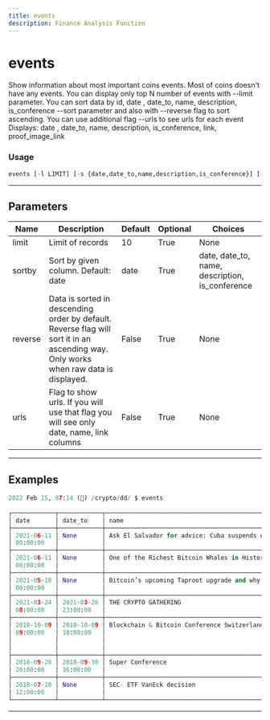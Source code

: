 ```yaml
---
title: events
description: Finance Analysis Function
---
```


# events

Show information about most important coins events. Most of coins doesn't have any events. You can display only top N number of events with --limit parameter. You can sort data by id, date , date_to, name, description, is_conference --sort parameter and also with --reverse flag to sort ascending. You can use additional flag --urls to see urls for each event Displays: date , date_to, name, description, is_conference, link, proof_image_link

### Usage

```python
events [-l LIMIT] [-s {date,date_to,name,description,is_conference}] [-r] [-u]
```

---

## Parameters

| Name | Description | Default | Optional | Choices |
| ---- | ----------- | ------- | -------- | ------- |
| limit | Limit of records | 10 | True | None |
| sortby | Sort by given column. Default: date | date | True | date, date_to, name, description, is_conference |
| reverse | Data is sorted in descending order by default. Reverse flag will sort it in an ascending way. Only works when raw data is displayed. | False | True | None |
| urls | Flag to show urls. If you will use that flag you will see only date, name, link columns | False | True | None |


---

## Examples

```python
2022 Feb 15, 07:14 (🦋) /crypto/dd/ $ events
                                                                                          All Events
┌────────────┬────────────┬────────────────────────────────────────────────────────────────────────────────────────────────────────┬─────────────────────────────────────────┬───────────────┐
│ date       │ date_to    │ name                                                                                                   │ description                             │ is_conference │
├────────────┼────────────┼────────────────────────────────────────────────────────────────────────────────────────────────────────┼─────────────────────────────────────────┼───────────────┤
│ 2021-06-11 │ None       │ Ask El Salvador for advice: Cuba suspends dollar cash deposits in banks due to US sanctions            │                                         │ False         │
│ 00:00:00   │            │                                                                                                        │                                         │               │
├────────────┼────────────┼────────────────────────────────────────────────────────────────────────────────────────────────────────┼─────────────────────────────────────────┼───────────────┤
│ 2021-06-11 │ None       │ One of the Richest Bitcoin Whales in History Bought $138,000,000 in BTC Amid Market Turmoil – AronBoss │                                         │ False         │
│ 00:00:00   │            │                                                                                                        │                                         │               │
├────────────┼────────────┼────────────────────────────────────────────────────────────────────────────────────────────────────────┼─────────────────────────────────────────┼───────────────┤
│ 2021-05-10 │ None       │ Bitcoin’s upcoming Taproot upgrade and why it matters for the network                                  │                                         │ False         │
│ 00:00:00   │            │                                                                                                        │                                         │               │
├────────────┼────────────┼────────────────────────────────────────────────────────────────────────────────────────────────────────┼─────────────────────────────────────────┼───────────────┤
│ 2021-03-24 │ 2021-03-26 │ THE CRYPTO GATHERING                                                                                   │                                         │ False         │
│ 08:00:00   │ 23:00:00   │                                                                                                        │                                         │               │
├────────────┼────────────┼────────────────────────────────────────────────────────────────────────────────────────────────────────┼─────────────────────────────────────────┼───────────────┤
│ 2018-10-09 │ 2018-10-09 │ Blockchain & Bitcoin Conference Switzerland                                                            │ The second conference organized by      │ True          │
│ 09:00:00   │ 18:00:00   │                                                                                                        │ Smile-Expo company in Geneva, the       │               │
│            │            │                                                                                                        │ European fintech hub. The conference    │               │
│            │            │                                                                                                        │ will also feature the demozone.         │               │
├────────────┼────────────┼────────────────────────────────────────────────────────────────────────────────────────────────────────┼─────────────────────────────────────────┼───────────────┤
│ 2018-09-28 │ 2018-09-30 │ Super Conference                                                                                       │ KWIC, Kitchener - Waterloo, ON, Canada. │ True          │
│ 20:00:00   │ 16:00:00   │                                                                                                        │ 29 September, 2018                      │               │
├────────────┼────────────┼────────────────────────────────────────────────────────────────────────────────────────────────────────┼─────────────────────────────────────────┼───────────────┤
│ 2018-07-10 │ None       │ SEC- ETF VanEck decision                                                                               │                                         │ False         │
│ 12:00:00   │            │                                                                                                        │                                         │               │
└────────────┴────────────┴────────────────────────────────────────────────────────────────────────────────────────────────────────┴─────────────────────────────────────────┴───────────────┘
```
---

